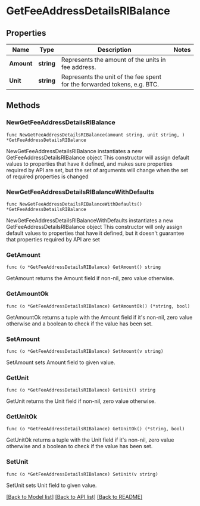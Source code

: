 # GetFeeAddressDetailsRIBalance

## Properties

Name | Type | Description | Notes
------------ | ------------- | ------------- | -------------
**Amount** | **string** | Represents the amount of the units in fee address. | 
**Unit** | **string** | Represents the unit of the fee spent for the forwarded tokens, e.g. BTC. | 

## Methods

### NewGetFeeAddressDetailsRIBalance

`func NewGetFeeAddressDetailsRIBalance(amount string, unit string, ) *GetFeeAddressDetailsRIBalance`

NewGetFeeAddressDetailsRIBalance instantiates a new GetFeeAddressDetailsRIBalance object
This constructor will assign default values to properties that have it defined,
and makes sure properties required by API are set, but the set of arguments
will change when the set of required properties is changed

### NewGetFeeAddressDetailsRIBalanceWithDefaults

`func NewGetFeeAddressDetailsRIBalanceWithDefaults() *GetFeeAddressDetailsRIBalance`

NewGetFeeAddressDetailsRIBalanceWithDefaults instantiates a new GetFeeAddressDetailsRIBalance object
This constructor will only assign default values to properties that have it defined,
but it doesn't guarantee that properties required by API are set

### GetAmount

`func (o *GetFeeAddressDetailsRIBalance) GetAmount() string`

GetAmount returns the Amount field if non-nil, zero value otherwise.

### GetAmountOk

`func (o *GetFeeAddressDetailsRIBalance) GetAmountOk() (*string, bool)`

GetAmountOk returns a tuple with the Amount field if it's non-nil, zero value otherwise
and a boolean to check if the value has been set.

### SetAmount

`func (o *GetFeeAddressDetailsRIBalance) SetAmount(v string)`

SetAmount sets Amount field to given value.


### GetUnit

`func (o *GetFeeAddressDetailsRIBalance) GetUnit() string`

GetUnit returns the Unit field if non-nil, zero value otherwise.

### GetUnitOk

`func (o *GetFeeAddressDetailsRIBalance) GetUnitOk() (*string, bool)`

GetUnitOk returns a tuple with the Unit field if it's non-nil, zero value otherwise
and a boolean to check if the value has been set.

### SetUnit

`func (o *GetFeeAddressDetailsRIBalance) SetUnit(v string)`

SetUnit sets Unit field to given value.



[[Back to Model list]](../README.md#documentation-for-models) [[Back to API list]](../README.md#documentation-for-api-endpoints) [[Back to README]](../README.md)


